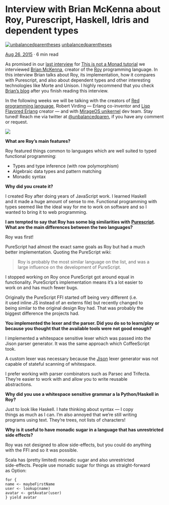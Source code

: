 # Interview with Brian McKenna about Roy, Purescript, Haskell, Idris and dependent types
[![unbalancedparentheses](https://miro.medium.com/fit/c/96/96/2*p2NbnNI4sEc75QvzOZ1gaA.jpeg)](https://notamonadtutorial.com/@federicocarrone?source=post_page-----63bb1289ea3d----------------------)
[unbalancedparentheses](https://notamonadtutorial.com/@federicocarrone?source=post_page-----63bb1289ea3d----------------------)


[Aug 26, 2015](https://notamonadtutorial.com/interview-with-brian-mckenna-about-roy-purescript-haskell-idris-and-dependent-types-63bb1289ea3d?source=post_page-----63bb1289ea3d----------------------) · 6 min read

As promised in our [last interview](https://medium.com/this-is-not-a-monad-tutorial/eric-merritt-erlang-and-distributed-systems-expert-gives-his-views-on-beam-languages-hindley-a09b15f53a2f) for [This is not a Monad tutorial](https://medium.com/this-is-not-a-monad-tutorial) we interviewed [Brian McKenna](https://github.com/puffnfresh), creator of the [Roy](http://roy.brianmckenna.org/) programming language. In this interview Brian talks about Roy, its implementation, how it compares with Purescript, and also about dependent types and other interesting technologies like Morte and Unison. I highly recommend that you check [Brian’s blog](http://brianmckenna.org/blog/) after you finish reading this interview.

In the following weeks we will be talking with the creators of [Red programming language](http://www.red-lang.org/), Robert Virding — Erlang co-inventor and [Lisp Flavored Erlang](http://lfe.io/) creator — and with [MirageOS unikernel](https://mirage.io/) dev team. Stay tuned! Reach me via twitter at [@unbalancedparen](https://twitter.com/unbalancedparen), if you have any comment or request.

![](https://miro.medium.com/max/500/1*vYf7TCGE19Gni5ssKXQaHA.png)

**What are Roy’s main features?**

Roy featured things common to languages which are well suited to typed  
functional programming:

-   Types and type inference (with row polymorphism)
-   Algebraic data types and pattern matching
-   Monadic syntax

**Why did you create it?**

I created Roy after doing years of JavaScript work. I learned Haskell  
and it made a huge amount of sense to me. Functional programming with  
types seemed like the ideal way for me to work on software and so I  
wanted to bring it to web programming.

**I am tempted to say that Roy has some big similarities with** [**Purescript**](http://www.purescript.org/)**. What are the main differences between the two languages?**

Roy was first!

PureScript had almost the exact same goals as Roy but had a much  
better implementation. Quoting the PureScript wiki:

>Roy is probably the most similar language on the list, and was a  
>large influence on the development of PureScript.

I stopped working on Roy once PureScript got around equal in  
functionality. PureScript’s implementation means it’s a lot easier to  
work on and has much fewer bugs.

Originally the PureScript FFI started off being very different (i.e.  
it used inline JS instead of an externs file) but recently changed to  
being similar to the original design Roy had. That was probably the  
biggest difference the projects had.

**You implemented the lexer and the parser. Did you do so to learn/play or because you thought that the available tools were not good enough?**

I implemented a whitespace sensitive lexer which was passed into the  
Jison parser generator. It was the same approach which CoffeeScript  
took.

A custom lexer was necessary because the [Jison](https://medium.com/this-is-not-a-monad-tutorial/interview-with-brian-mckenna-about-roy-purescript-haskell-idris-and-dependent-types-63bb1289ea3d) lexer generator was not  
capable of stateful scanning of whitespace.

I prefer working with parser combinators such as Parsec and Trifecta.  
They’re easier to work with and allow you to write reusable  
abstractions.

**Why did you use a whitespace sensitive grammar a la Python/Haskell in Roy?**

Just to look like Haskell. I hate thinking about syntax — I copy  
things as much as I can. I’m also annoyed that we’re still writing  
programs using text. They’re trees, not lists of characters!

**Why is it useful to have monadic sugar in a language that has unrestricted side effects?**

Roy was not designed to allow side-effects, but you could do anything  
with the FFI and so it was possible.

Scala has (pretty limited) monadic sugar and also unrestricted  
side-effects. People use monadic sugar for things as straight-forward  
as Option:

    for {  
    name <- maybeFirstName  
    user <- lookup(name)  
    avatar <- getAvatar(user)  
    } yield avatar
